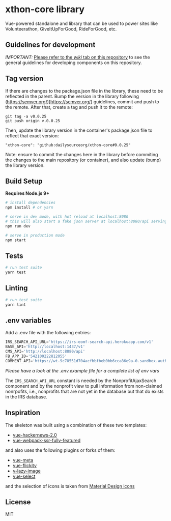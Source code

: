 # xthon-core library

Vue-powered standalone and library that can be used to power sites like Volunteerathon, GiveItUpForGood, RideForGood, etc. 

## Guidelines for development

*IMPORTANT:* [Please refer to the *wiki* tab on this repository](https://github.com/dailysourceorg/xthon-core/wiki) to see the general guidelines for developing components on this repository.

## Tag version

If there are changes to the package.json file in the library, these need to be reflected in the parent. Bump the version in the library following (https://semver.org/)[https://semver.org/] guidelines, commit and push to the remote. After that, create a tag and push it to the remote:
```
git tag -a v0.0.25
git push origin v.0.0.25
```

Then, update the library version in the container's package.json file to reflect that exact version:
```
"xthon-core": "github:dailysourceorg/xthon-core#0.0.25"
```

Note: ensure to commit the changes here in the library before commiting the changes to the main repository (or container), and also update (bump) the library version.


## Build Setup

**Requires Node.js 9+**


``` bash
# install dependencies
npm install # or yarn

# serve in dev mode, with hot reload at localhost:8080
# this will also start a fake json server at localhost:8080/api serving static assets at localhost:8080/static
npm run dev

# serve in production mode
npm start
```


## Tests

``` bash
# run test suite
yarn test
```

## Linting

``` bash
# run test suite
yarn lint
```

## .env variables

Add a .env file with the following entries:

``` javascript
IRS_SEARCH_API_URL='https://irs-eomf-search-api.herokuapp.com/v1'
BASE_API='http://localhost:1437/v1'
CMS_API='http://localhost:8080/api'
FB_APP_ID='542100222812055'
COMMENT_API='https://wt-9c78551d704acfbbfbeb0bb6cca86e9a-0.sandbox.auth0-extend.com/volunteerathon-comment'
```

*Please have a look at the .env.example file for a complete list of env vars*

The `IRS_SEARCH_API_URL` constant is needed by the NonprofitAjaxSearch component and by the nonprofit view to pull information from non-claimed nonrpofits, i.e., nonprofits that are not yet in the database but that do exists in the IRS database.

## Inspiration

The skeleton was built using a combination of these two templates:
- [vue-hackernews-2.0](https://github.com/vuejs/vue-hackernews-2.0)
- [vue-webpack-ssr-fully-featured](https://github.com/crisbal/vue-webpack-ssr-fully-featured/tree/master/test/unit/specs)

and also uses the following plugins or forks of them:
- [vue-meta](https://github.com/declandewet/vue-meta)
- [vue-flickity](https://github.com/drewjbartlett/vue-flickity)
- [v-lazy-image](https://github.com/alexjoverm/v-lazy-image)
- [vue-select](https://github.com/sagalbot/vue-select)

and the selection of icons is taken from [Material Design icons](https://materialdesignicons.com)

## License

MIT

